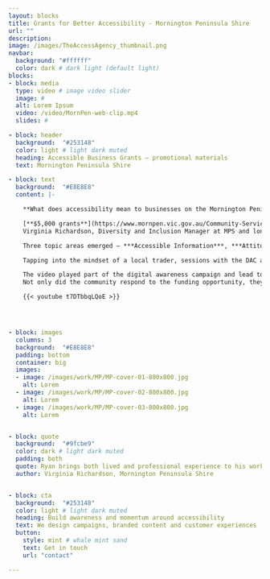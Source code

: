 ```yaml
---
layout: blocks
title: Grants for Better Accessibility - Mornington Peninsula Shire
url: ""
description:
image: /images/TheAccessAgency_thumbnail.png
navbar:
  background: "#ffffff"
  color: dark # dark light (default light)
blocks:
- block: media
  type: video # image video slider
  image: #
  alt: Lorem Ipsum
  video: /video/MornPen-web-clip.mp4
  slides: #

- block: header
  background:  "#253148"
  color: light # light dark muted
  heading: Accessible Business Grants – promotional materials   
  text: Mornington Peninsula Shire

- block: text
  background:  "#E8E8E8"
  content: |-

    **What does accessibility mean to businesses on the Mornington Peninsula – and how can we encourage better accessibility?**

    [**$5,000 grants**](https://www.mornpen.vic.gov.au/Community-Services/Disability-Access-and-Inclusion/Accessible-Business) were up for grabs when the [Mornington Peninsula Shire](https://www.mornpen.vic.gov.au/) (MPS) announced a program for businesses to become more accessible.
    Virginia Richardson, Diversity and Inclusion Manager at MPS and long-time advocate of Universal Design, headed up the push. We worked alongside Virginia and the Disability Advisory Committee (DAC) to see what messaging would cut through to business owners while being sensitive to the disability community.

    Three topic areas emerged – ***Accessible Information***, ***Attitudes and Awareness*** and ***Physical Access***. A colour palette, icon set, and visual language was developed to help identify the main areas. Next, we to co-create an introductory video on the topic and design branded artwork for the online and printed checklists.

    Tapping into the mindset of a local trader, sessions with the DAC and Council helped us formulate the script for the video and Virginia produced the items in the available self- assessment checklists.

    The video played part of the digital awareness campaign and lead to the webpage with the checklists and grant applications.
    Not only did the community respond to the funding opportunity, they also developed an understanding of how access can benefit their business and their community in the future.

    {{< youtube t7DTbbqLQoE >}}




- block: images
  columns: 3
  background:  "#E8E8E8"
  padding: bottom
  container: big
  images:
  - image: /images/work/MP/MP-cover-01-800x800.jpg
    alt: Lorem
  - image: /images/work/MP/MP-cover-02-800x800.jpg
    alt: Lorem
  - image: /images/work/MP/MP-cover-03-800x800.jpg
    alt: Lorem


- block: quote
  background:  "#9fcbe9"
  color: dark # light dark muted
  padding: both
  quote: Ryan brings both lived and professional experience to his work which is a valued and sought-after combination
  author: Virginia Richardson, Mornington Peninsula Shire


- block: cta
  background:  "#253148"
  color: light # light dark muted
  heading: Build awareness and momentum around accessibility
  text: We design campaigns, branded content and customer experiences
  button:
    style: mint # whale mint sand
    text: Get in touch
    url: "contact"

---
```

